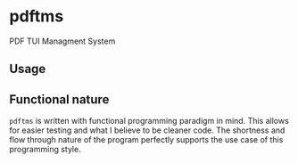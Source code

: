 # pdftms
PDF TUI Managment System

## Usage

## Functional nature
`pdftms` is written with functional programming paradigm in mind. This allows for easier testing and what I believe to be cleaner code. The shortness and flow through nature of the program perfectly supports the use case of this programming style.
